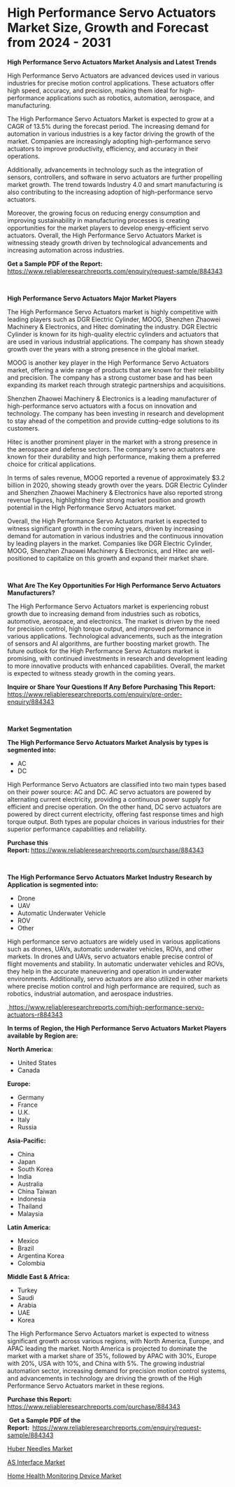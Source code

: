 <p><h1>High Performance Servo Actuators Market Size, Growth and Forecast from 2024 - 2031</h1></p><p><strong>High Performance Servo Actuators Market Analysis and Latest Trends</strong></p>
<p><p>High Performance Servo Actuators are advanced devices used in various industries for precise motion control applications. These actuators offer high speed, accuracy, and precision, making them ideal for high-performance applications such as robotics, automation, aerospace, and manufacturing.</p><p>The High Performance Servo Actuators Market is expected to grow at a CAGR of 13.5% during the forecast period. The increasing demand for automation in various industries is a key factor driving the growth of the market. Companies are increasingly adopting high-performance servo actuators to improve productivity, efficiency, and accuracy in their operations.</p><p>Additionally, advancements in technology such as the integration of sensors, controllers, and software in servo actuators are further propelling market growth. The trend towards Industry 4.0 and smart manufacturing is also contributing to the increasing adoption of high-performance servo actuators.</p><p>Moreover, the growing focus on reducing energy consumption and improving sustainability in manufacturing processes is creating opportunities for the market players to develop energy-efficient servo actuators. Overall, the High Performance Servo Actuators Market is witnessing steady growth driven by technological advancements and increasing automation across industries.</p></p>
<p><strong>Get a Sample PDF of the Report:&nbsp;</strong> <a href="https://www.reliableresearchreports.com/enquiry/request-sample/884343">https://www.reliableresearchreports.com/enquiry/request-sample/884343</a></p>
<p>&nbsp;</p>
<p><strong>High Performance Servo Actuators Major Market Players</strong></p>
<p><p>The High Performance Servo Actuators market is highly competitive with leading players such as DGR Electric Cylinder, MOOG, Shenzhen Zhaowei Machinery & Electronics, and Hitec dominating the industry. DGR Electric Cylinder is known for its high-quality electric cylinders and actuators that are used in various industrial applications. The company has shown steady growth over the years with a strong presence in the global market.</p><p>MOOG is another key player in the High Performance Servo Actuators market, offering a wide range of products that are known for their reliability and precision. The company has a strong customer base and has been expanding its market reach through strategic partnerships and acquisitions.</p><p>Shenzhen Zhaowei Machinery & Electronics is a leading manufacturer of high-performance servo actuators with a focus on innovation and technology. The company has been investing in research and development to stay ahead of the competition and provide cutting-edge solutions to its customers.</p><p>Hitec is another prominent player in the market with a strong presence in the aerospace and defense sectors. The company's servo actuators are known for their durability and high performance, making them a preferred choice for critical applications.</p><p>In terms of sales revenue, MOOG reported a revenue of approximately $3.2 billion in 2020, showing steady growth over the years. DGR Electric Cylinder and Shenzhen Zhaowei Machinery & Electronics have also reported strong revenue figures, highlighting their strong market position and growth potential in the High Performance Servo Actuators market.</p><p>Overall, the High Performance Servo Actuators market is expected to witness significant growth in the coming years, driven by increasing demand for automation in various industries and the continuous innovation by leading players in the market. Companies like DGR Electric Cylinder, MOOG, Shenzhen Zhaowei Machinery & Electronics, and Hitec are well-positioned to capitalize on this growth and expand their market share.</p></p>
<p>&nbsp;</p>
<p><strong>What Are The Key Opportunities For High Performance Servo Actuators Manufacturers?</strong></p>
<p><p>The High Performance Servo Actuators market is experiencing robust growth due to increasing demand from industries such as robotics, automotive, aerospace, and electronics. The market is driven by the need for precision control, high torque output, and improved performance in various applications. Technological advancements, such as the integration of sensors and AI algorithms, are further boosting market growth. The future outlook for the High Performance Servo Actuators market is promising, with continued investments in research and development leading to more innovative products with enhanced capabilities. Overall, the market is expected to witness steady growth in the coming years.</p></p>
<p><strong>Inquire or Share Your Questions If Any Before Purchasing This Report:</strong> <a href="https://www.reliableresearchreports.com/enquiry/pre-order-enquiry/884343">https://www.reliableresearchreports.com/enquiry/pre-order-enquiry/884343</a></p>
<p>&nbsp;</p>
<p><strong>Market Segmentation</strong></p>
<p><strong>The High Performance Servo Actuators Market Analysis by types is segmented into:</strong></p>
<p><ul><li>AC</li><li>DC</li></ul></p>
<p><p>High Performance Servo Actuators are classified into two main types based on their power source: AC and DC. AC servo actuators are powered by alternating current electricity, providing a continuous power supply for efficient and precise operation. On the other hand, DC servo actuators are powered by direct current electricity, offering fast response times and high torque output. Both types are popular choices in various industries for their superior performance capabilities and reliability.</p></p>
<p><strong>Purchase this Report:&nbsp;</strong><a href="https://www.reliableresearchreports.com/purchase/884343">https://www.reliableresearchreports.com/purchase/884343</a></p>
<p>&nbsp;</p>
<p><strong>The High Performance Servo Actuators Market Industry Research by Application is segmented into:</strong></p>
<p><ul><li>Drone</li><li>UAV</li><li>Automatic Underwater Vehicle</li><li>ROV</li><li>Other</li></ul></p>
<p><p>High performance servo actuators are widely used in various applications such as drones, UAVs, automatic underwater vehicles, ROVs, and other markets. In drones and UAVs, servo actuators enable precise control of flight movements and stability. In automatic underwater vehicles and ROVs, they help in the accurate maneuvering and operation in underwater environments. Additionally, servo actuators are also utilized in other markets where precise motion control and high performance are required, such as robotics, industrial automation, and aerospace industries.</p></p>
<p><a href="https://www.reliableresearchreports.com/high-performance-servo-actuators-r884343">&nbsp;https://www.reliableresearchreports.com/high-performance-servo-actuators-r884343</a></p>
<p><strong>In terms of Region, the High Performance Servo Actuators Market Players available by Region are:</strong></p>
<p>
    <p> <strong> North America: </strong>
        <ul>
            <li>United States</li>
            <li>Canada</li>
        </ul>
        </p> 
    <p> <strong> Europe: </strong>
        <ul>
            <li>Germany</li>
            <li>France</li>
            <li>U.K.</li>
            <li>Italy</li>
            <li>Russia</li>
        </ul>
        </p> 
    <p> <strong> Asia-Pacific: </strong>
        <ul>
            <li>China</li>
            <li>Japan</li>
            <li>South Korea</li>
            <li>India</li>
            <li>Australia</li>
            <li>China Taiwan</li>
            <li>Indonesia</li>
            <li>Thailand</li>
            <li>Malaysia</li>
        </ul>
        </p> 
    <p> <strong> Latin America: </strong>
        <ul>
            <li>Mexico</li>
            <li>Brazil</li>
            <li>Argentina Korea</li>
            <li>Colombia</li>
        </ul>
        </p> 
    <p> <strong> Middle East & Africa: </strong>
        <ul>
            <li>Turkey</li>
            <li>Saudi</li>
            <li>Arabia</li>
            <li>UAE</li>
            <li>Korea</li>
        </ul>
    </p>
    </p>
<p><p>The High Performance Servo Actuators market is expected to witness significant growth across various regions, with North America, Europe, and APAC leading the market. North America is projected to dominate the market with a market share of 35%, followed by APAC with 30%, Europe with 20%, USA with 10%, and China with 5%. The growing industrial automation sector, increasing demand for precision motion control systems, and advancements in technology are driving the growth of the High Performance Servo Actuators market in these regions.</p></p>
<p><strong>Purchase this Report: </strong><a href="https://www.reliableresearchreports.com/purchase/884343">https://www.reliableresearchreports.com/purchase/884343</a></p>
<p>&nbsp;<strong>Get a Sample PDF of the Report:&nbsp;&nbsp;</strong><a href="https://www.reliableresearchreports.com/enquiry/request-sample/884343">https://www.reliableresearchreports.com/enquiry/request-sample/884343</a></p>
<p><strong></strong></p>
<p><p><a href="https://adventurous-uranium-ef9.notion.site/Huber-Needles-Market-Furnishes-Information-on-Market-Share-Market-Trends-and-Market-Growth-af77458a7397408cbe1706068f815c98">Huber Needles Market</a></p><p><a href="https://thundering-castanet-c65.notion.site/AS-Interface-Market-Size-Market-Outlook-and-Market-Forecast-2024-to-2031-432a3ba623a545d38d30e4a4a21302e9">AS Interface Market</a></p><p><a href="https://carnation-joke-41f.notion.site/Home-Health-Monitoring-Device-Market-Comprehensive-Assessment-by-Type-Application-and-Geography-ef3f27e8d2ab4fa8bd81d6d0bcec3b1e">Home Health Monitoring Device Market</a></p></p>